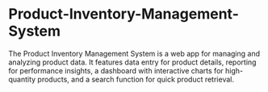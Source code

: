 # Product-Inventory-Management-System
The Product Inventory Management System is a web app for managing and analyzing product data. It features data entry for product details, reporting for performance insights, a dashboard with interactive charts for high-quantity products, and a search function for quick product retrieval.
